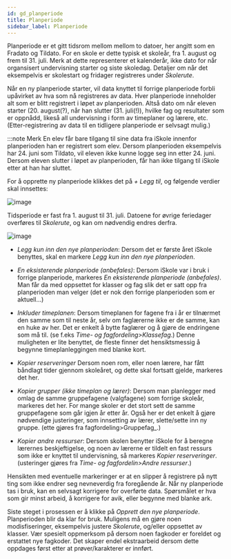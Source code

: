 ```yaml
---
id: gd_planperiode
title: Planperiode
sidebar_label: Planperiode
---
```

Planperiode er et gitt tidsrom mellom mellom to datoer, her angitt som en Fradato og Tildato. For en skole er dette typisk et skoleår, fra 1. august og frem til 31. juli. Merk at dette representerer et kalenderår, ikke dato for når organsisert undervisning starter og siste skoledag. 
Detaljer om når det eksempelvis er skolestart og fridager registreres under _Skolerute_.

Når en ny planperiode starter, vil data knyttet til forrige planperiode forbli upåvirket av hva som nå registreres av data. Hver planperiode inneholder alt som er blitt registrert i løpet av planperioden. Altså dato om når eleven starter (20. august(?), når han slutter (31. juli(!)), hvilke fag og resultater som er oppnådd, likeså all undervisning i form av timeplaner og lærere, etc. (Etter-registrering av data til en tidligere planperiode er selvsagt mulig.)

:::note Merk
En elev får bare tilgang til sine data fra iSkole innenfor planperioden han er registrert som elev. Dersom planperioden eksempelvis har 24. juni som Tildato, vil eleven ikke kunne logge seg inn etter 24. juni. Dersom eleven slutter i løpet av planperioden, får han ikke tilgang til iSkole etter at han har sluttet.

 For å opprette ny planperiode klikkes det på _+ Legg til_, og følgende verdier skal innsettes: 

![image](https://user-images.githubusercontent.com/80097133/120602780-a6811200-c44b-11eb-9263-43530328bd0d.png)

Tidsperiode er fast fra 1. august til 31. juli. Datoene for øvrige feriedager overføres til _Skolerute_, og kan om nødvendig endres derfra.

![image](https://user-images.githubusercontent.com/80097133/120613164-3fb52600-c456-11eb-8a98-a116f7f6a22e.png)

- _Legg kun inn den nye planperioden_: Dersom det er første året iSkole benyttes, skal en markere _Legg kun inn den nye planperioden_.
- _En eksisterende planperiode (anbefales)_: Dersom iSkole var i bruk i forrige planperiode, markeres _En eksisterende planperiode (anbefales)_. Man får da med oppsettet for klasser og fag slik det er satt opp fra planperioden man velger (det er nok den forrige planperioden som er aktuell...)

- _Inkluder timeplanen_: Dersom timeplanen for fagene fra i år er tilnærmet den samme som til neste år, selv om faglærerne ikke er de samme, kan en huke av her. Det er enkelt å bytte faglærer  og å gjøre de endringene som må til. (se  f.eks _Time- og fagfordeling>Klassefag_.) Denne muligheten er lite benyttet, de fleste finner det hensiktsmessig å begynne timeplanleggingen med blanke kort.
- _Kopier reserveringer_ Dersom noen rom, eller noen lærere, har fått båndlagt tider gjennom skoleåret, og dette skal fortsatt gjelde, markeres det her.

- _Kopier grupper (ikke timeplan og lærer)_: Dersom man planlegger med omlag de samme gruppefagene (valgfagene) som forrige skoleår, markeres det her. For mange skoler er det stort sett de samme gruppefagene som går igjen år etter år. Også her er det enkelt å gjøre nødvendige justeringer, som innsetting av lærer, slette/sette inn ny gruppe. (ette gjøres fra fagfordeling>Gruppefag_.)

- _Kopier andre ressurser_: Dersom skolen benytter iSkole for å beregne lærernes beskjeftigelse, og noen av lærerne er tildelt en fast ressurs som ikke er knyttet til undervisning, så markeres _Kopier reserveringer_. (usteringer gjøres fra _Time- og fagfordelin>Andre ressurser_.)

Hensikten med eventuelle markeringer er at en slipper å registrere på nytt ting som ikke endrer seg nevneverdig fra foregående år. Når ny planperiode tas i bruk, kan en selvsagt korrigere for overførte data. Spørsmålet er hva som gir minst arbeid, å korrigere for avik, eller begynne med blanke ark.

Siste steget i prosessen er å klikke på _Opprett den nye planperiode_. Planperioden blir da klar for bruk. Muligens må en gjøre noen modisfiseringer, eksempelvis justere _Skolerute_, og/eller oppsettet av klasser. Vær spesielt oppmerksom på dersom noen fagkoder er foreldet og erstattet nye fagkoder. Det skaper endel ekstraarbeid dersom dette oppdages først etter at prøver/karakterer er innført.

